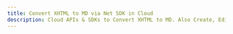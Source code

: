---title: Convert XHTML to MD via Net SDK in Clouddescription: Cloud APIs & SDKs to Convert XHTML to MD. Also Create, Edit & Render Microsoft Word & OpenOffice documents in the Cloud.---